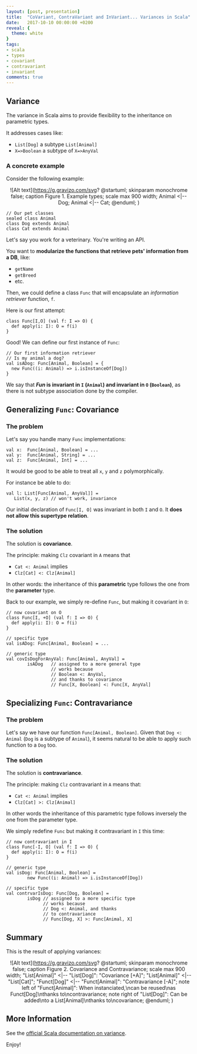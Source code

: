 ```yaml
---
layout: [post, presentation]
title:  "CoVariant, ContraVariant and InVariant... Variances in Scala"
date:   2017-10-10 00:00:00 +0200
reveal: {
  theme: white
}
tags:
- scala
- types
- covariant
- contravariant
- invariant
comments: true
---
```


## Variance

The variance in Scala aims to provide flexibility to the inheritance on parametric types.

It addresses cases like:

- `List[Dog]` a subtype `List[Animal]`
- `X=>Boolean` a subtype of `X=>AnyVal`

<!--slide-next-->

<!--more-->

### A concrete example

Consider the following example:

<span style="display:block;text-align:center">![Alt text](https://g.gravizo.com/svg?
@startuml;
skinparam monochrome false;
caption Figure 1. Example types;
scale max 900 width;
Animal <|-- Dog;
Animal <|-- Cat;
@enduml;
)

```
// Our pet classes
sealed class Animal
class Dog extends Animal
class Cat extends Animal
```

<!--slide-down-->

Let's say you work for a veterinary. You're writing an API.

You want to **modularize the functions
that retrieve pets' information from a DB**, like:

- `getName`
- `getBreed`
- etc.

<!--slide-down-->

Then, we could define a class `Func` that will encapsulate an
_information retriever_ function, `f`.

Here is our first attempt:

```
class Func[I,O] (val f: I => O) {
  def apply(i: I): O = f(i)
}
```

<!--slide-down-->

Good! We can define our first instance of `Func`:

```
// Our first information retriever
// Is my animal a dog?
val isADog: Func[Animal, Boolean] = {
  new Func((i: Animal) => i.isInstanceOf[Dog])
}
```

<!--slide-next-->

We say that **_Fun_ is invariant in `I` (`Animal`) and invariant in `O` (`Boolean`)**, as there is not subtype association
done by the compiler.

<!--slide-next-->

## Generalizing `Func`: Covariance

<!--slide-down-->

### The problem

Let's say you handle many `Func` implementations:

```
val x:  Func[Animal, Boolean] = ...
val y:  Func[Animal, String] = ...
val z:  Func[Animal, Int] = ...
```

<!--slide-down-->

It would be good to be able to treat all `x`, `y` and `z` polymorphically.

For instance be able to do:

```
val l: List[Func[Animal, AnyVal]] =
   List(x, y, z) // won't work, invariance
```

Our initial declaration of `Func[I, O]` was invariant in both `I` and `O`.
It **does not allow this supertype relation**.

<!--slide-down-->

### The solution

The solution is **covariance**.

The principle: making `Clz` covariant in `A` means that

- `Cat <: Animal` implies
- `Clz[Cat] <: Clz[Animal]`

In other words: the inheritance of this **parametric** type follows the one from the **parameter** type.

<!--slide-down-->

Back to our example, we simply re-define `Func`, but making it covariant in `O`:

```
// now covariant on O
class Func[I, +O] (val f: I => O) {
  def apply(i: I): O = f(i)
}
```

<!--slide-down-->

```
// specific type
val isADog: Func[Animal, Boolean] = ...

// generic type
val covIsDogForAnyVal: Func[Animal, AnyVal] =
        isADog   // assigned to a more general type
                 // works because
                 // Boolean <: AnyVal,
                 // and thanks to covariance
                 // Func[X, Boolean] <: Func[X, AnyVal]

```

<!--slide-next-->

## Specializing `Func`: Contravariance

<!--slide-down-->

### The problem

Let's say we have our function `Func[Animal, Boolean]`. Given that `Dog <: Animal` (`Dog` is a subtype of `Animal`),
it seems natural to be able to apply such function to a `Dog` too.

<!--slide-down-->

### The solution

The solution is **contravariance**.

<!--slide-down-->

The principle: making `Clz` contravariant in `A` means that:

- `Cat <: Animal` implies
- `Clz[Cat] >: Clz[Animal]`

In other words the inheritance of this parametric type follows
inversely the one from the parameter type.

<!--slide-down-->

We simply redefine `Func` but making it contravariant in `I` this time:

```
// now contravariant in I
class Func[-I, O] (val f: I => O) {
  def apply(i: I): O = f(i)
}
```

<!--slide-down-->

```
// generic type
val isDog: Func[Animal, Boolean] =
        new Func((i: Animal) => i.isInstanceOf[Dog])

// specific type
val contrvarIsDog: Func[Dog, Boolean] =
        isDog // assigned to a more specific type
              // works because
              // Dog <: Animal, and thanks
              // to contravariance
              // Func[Dog, X] >: Func[Animal, X]

```

<!--slide-down-->

## Summary

This is the result of applying variances:

<span style="display:block;text-align:center">![Alt text](https://g.gravizo.com/svg?
@startuml;
skinparam monochrome false;
caption Figure 2. Covariance and Contravariance;
scale max 900 width;
"List[Animal]" <|-- "List[Dog]": "Covariance [+A]";
"List[Animal]" <|-- "List[Cat]";
"Funct[Dog]" <|-- "Funct[Animal]": "Contravariance [-A]";
note left of "Funct[Animal]": When instanciated,\\ncan be reused\\nas Funct[Dog]\\nthanks to\\ncontravariance;
note right of "List[Dog]": Can be added\\nto a List[Animal]\\nthanks to\\ncovariance;
@enduml;
)

<!--slide-next-->

## More Information

See the [official Scala documentation on variance](https://docs.scala-lang.org/tour/variances.html).

<!--slide-next-->

Enjoy!

